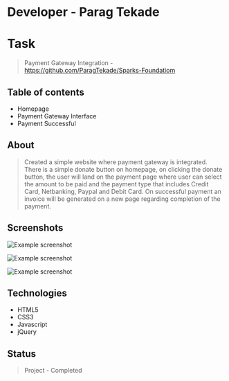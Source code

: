 # Developer - Parag Tekade

# Task
> Payment Gateway Integration - https://github.com/ParagTekade/Sparks-Foundatiom

## Table of contents
* Homepage
* Payment Gateway Interface
* Payment Successful

## About
> Created a simple website where payment gateway is integrated. There is a simple donate button on homepage, on clicking the donate button, the user will land on the payment page where user can select the amount to be paid and the payment type that includes Credit Card, Netbanking, Paypal and Debit Card. On successful payment an invoice will be generated on a new page regarding completion of the payment.

## Screenshots
![Example screenshot](./payment-gateway-integration-main/spark1.png)<br>

![Example screenshot](./payment-gateway-integration-main/spark2.png)<br>

![Example screenshot](./payment-gateway-integration-main/spark3.png)

## Technologies
* HTML5
* CSS3
* Javascript
* jQuery

## Status
> Project - Completed
